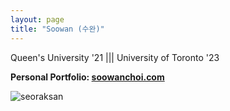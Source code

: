 ```yaml
---
layout: page
title: "Soowan (수완)"
---
```


Queen's University '21 ||| University of Toronto '23   

**Personal Portfolio: [soowanchoi.com](https://www.soowanchoi.com)**

![seoraksan](/assets/F7850DF2-5DF6-45EF-A98A-F12259E290B2.jpeg)

